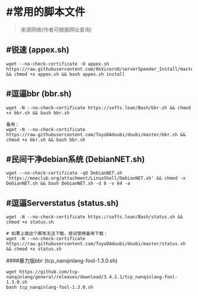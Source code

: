 # #常用的脚本文件

> 来源网络(作者可根据网址查询)

## #锐速 (appex.sh)

```shell
wget --no-check-certificate -O appex.sh https://raw.githubusercontent.com/0oVicero0/serverSpeeder_Install/master/appex.sh && chmod +x appex.sh && bash appex.sh install
```



## #逗逼bbr (bbr.sh)

```shell
wget -N --no-check-certificate https://softs.loan/Bash/bbr.sh && chmod +x bbr.sh && bash bbr.sh

备用：
wget -N --no-check-certificate https://raw.githubusercontent.com/ToyoDAdoubi/doubi/master/bbr.sh && chmod +x bbr.sh && bash bbr.sh
```



## #民间干净debian系统 (DebianNET.sh)

```shell
wget --no-check-certificate -qO DebianNET.sh 'https://moeclub.org/attachment/LinuxShell/DebianNET.sh' && chmod -x DebianNET.sh && bash DebianNET.sh -d 8 -v 64 -a
```



## #逗逼Serverstatus (status.sh)

```shell
wget -N --no-check-certificate https://softs.loan/Bash/status.sh && chmod +x status.sh
 
# 如果上面这个脚本无法下载，尝试使用备用下载：
wget -N --no-check-certificate https://raw.githubusercontent.com/ToyoDAdoubi/doubi/master/status.sh && chmod +x status.sh
```



####暴力版bbr (tcp_nanqinlang-fool-1.3.0.sh)

```shell
wget https://github.com/tcp-nanqinlang/general/releases/download/3.4.2.1/tcp_nanqinlang-fool-1.3.0.sh
bash tcp_nanqinlang-fool-1.3.0.sh
```










